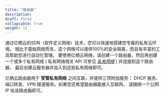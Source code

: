 ```yaml
---
title: "路由器"
description: 
draft: false
collapsible: true
weight: 11
---
```


通过亿栖云的SDN（软件定义网络）技术，您可以快速地搭建您专属的私有云环境。 相比于基础网络而言，这个网络可以提供100%的安全隔离，而且有丰富的工具帮助您进行自动化管理。 要使用亿栖云网络，请创建一个路由器，然后再创建一个或多个私有网络 ( 私有网络相关 API 可参见 [_私有网络_](../vxnet/) ) 并连接到这个路由器， 最后创建云服务器并加入到这些私有网络即可。

亿栖云路由器用于 **受管私有网络** 之间互联，并提供三项附加服务： DHCP 服务、端口转发、VPN 隧道服务。如果您还希望路由器能接入互联网， 请捆绑一个公网 IP 给该路由器即可。
